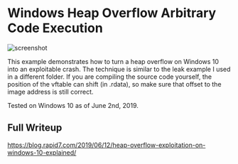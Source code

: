 # Windows Heap Overflow Arbitrary Code Execution

![screenshot](https://raw.githubusercontent.com/wchen-r7/VulnCases/master/Windows%20Heap%20Overflow%20Arbitrary%20Code%20Execution/screenshot.png)

This example demonstrates how to turn a heap overflow on Windows 10 into an exploitable crash.
The technique is similar to the leak example I used in a different folder. If you are compiling
the source code yourself, the position of the vftable can shift (in .rdata), so make sure that
offset to the image address is still correct.

Tested on Windows 10 as of June 2nd, 2019.

## Full Writeup

https://blog.rapid7.com/2019/06/12/heap-overflow-exploitation-on-windows-10-explained/